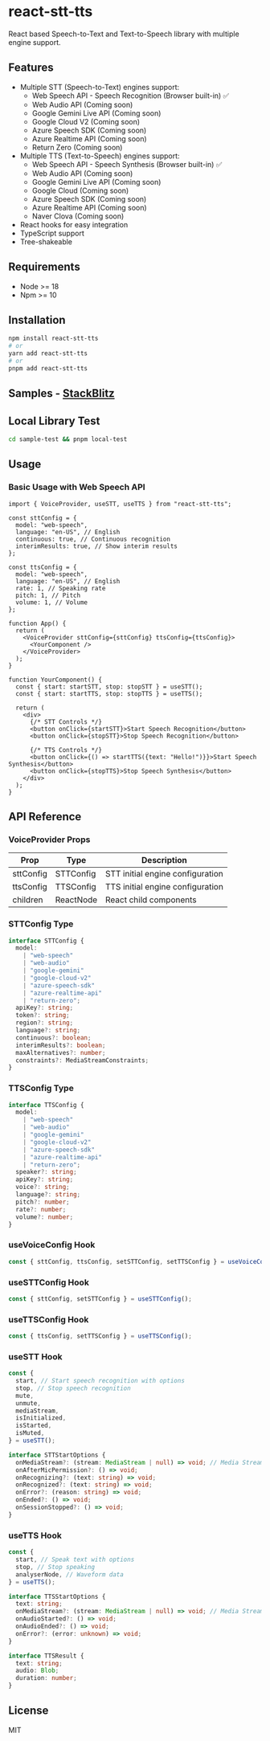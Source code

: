 # react-stt-tts

React based Speech-to-Text and Text-to-Speech library with multiple engine support.

## Features

- Multiple STT (Speech-to-Text) engines support:
  - Web Speech API - Speech Recognition (Browser built-in) ✅
  - Web Audio API (Coming soon)
  - Google Gemini Live API (Coming soon)
  - Google Cloud V2 (Coming soon)
  - Azure Speech SDK (Coming soon)
  - Azure Realtime API (Coming soon)
  - Return Zero (Coming soon)
- Multiple TTS (Text-to-Speech) engines support:
  - Web Speech API - Speech Synthesis (Browser built-in) ✅
  - Web Audio API (Coming soon)
  - Google Gemini Live API (Coming soon)
  - Google Cloud (Coming soon)
  - Azure Speech SDK (Coming soon)
  - Azure Realtime API (Coming soon)
  - Naver Clova (Coming soon)
- React hooks for easy integration
- TypeScript support
- Tree-shakeable

## Requirements

- Node >= 18
- Npm >= 10

## Installation

```bash
npm install react-stt-tts
# or
yarn add react-stt-tts
# or
pnpm add react-stt-tts
```

## Samples - [StackBlitz](https://stackblitz.com/edit/vitejs-vite-luuiqllo?file=src%2FApp.tsx)

## Local Library Test

```bash
cd sample-test && pnpm local-test
```

## Usage

### Basic Usage with Web Speech API

```tsx
import { VoiceProvider, useSTT, useTTS } from "react-stt-tts";

const sttConfig = {
  model: "web-speech",
  language: "en-US", // English
  continuous: true, // Continuous recognition
  interimResults: true, // Show interim results
};

const ttsConfig = {
  model: "web-speech",
  language: "en-US", // English
  rate: 1, // Speaking rate
  pitch: 1, // Pitch
  volume: 1, // Volume
};

function App() {
  return (
    <VoiceProvider sttConfig={sttConfig} ttsConfig={ttsConfig}>
      <YourComponent />
    </VoiceProvider>
  );
}

function YourComponent() {
  const { start: startSTT, stop: stopSTT } = useSTT();
  const { start: startTTS, stop: stopTTS } = useTTS();

  return (
    <div>
      {/* STT Controls */}
      <button onClick={startSTT}>Start Speech Recognition</button>
      <button onClick={stopSTT}>Stop Speech Recognition</button>

      {/* TTS Controls */}
      <button onClick={() => startTTS({text: "Hello!")}}>Start Speech Synthesis</button>
      <button onClick={stopTTS}>Stop Speech Synthesis</button>
    </div>
  );
}
```

## API Reference

### VoiceProvider Props

| Prop      | Type      | Description                      |
| --------- | --------- | -------------------------------- |
| sttConfig | STTConfig | STT initial engine configuration |
| ttsConfig | TTSConfig | TTS initial engine configuration |
| children  | ReactNode | React child components           |

### STTConfig Type

```typescript
interface STTConfig {
  model:
    | "web-speech"
    | "web-audio"
    | "google-gemini"
    | "google-cloud-v2"
    | "azure-speech-sdk"
    | "azure-realtime-api"
    | "return-zero";
  apiKey?: string;
  token?: string;
  region?: string;
  language?: string;
  continuous?: boolean;
  interimResults?: boolean;
  maxAlternatives?: number;
  constraints?: MediaStreamConstraints;
}
```

### TTSConfig Type

```typescript
interface TTSConfig {
  model:
    | "web-speech"
    | "web-audio"
    | "google-gemini"
    | "google-cloud-v2"
    | "azure-speech-sdk"
    | "azure-realtime-api"
    | "return-zero";
  speaker?: string;
  apiKey?: string;
  voice?: string;
  language?: string;
  pitch?: number;
  rate?: number;
  volume?: number;
}
```

### useVoiceConfig Hook

```typescript
const { sttConfig, ttsConfig, setSTTConfig, setTTSConfig } = useVoiceConfig();
```

### useSTTConfig Hook

```typescript
const { sttConfig, setSTTConfig } = useSTTConfig();
```

### useTTSConfig Hook

```typescript
const { ttsConfig, setTTSConfig } = useTTSConfig();
```

### useSTT Hook

```typescript
const {
  start, // Start speech recognition with options
  stop, // Stop speech recognition
  mute,
  unmute,
  mediaStream,
  isInitialized,
  isStarted,
  isMuted,
} = useSTT();

interface STTStartOptions {
  onMediaStream?: (stream: MediaStream | null) => void; // Media Stream transfer
  onAfterMicPermission?: () => void;
  onRecognizing?: (text: string) => void;
  onRecognized?: (text: string) => void;
  onError?: (reason: string) => void;
  onEnded?: () => void;
  onSessionStopped?: () => void;
}
```

### useTTS Hook

```typescript
const {
  start, // Speak text with options
  stop, // Stop speaking
  analyserNode, // Waveform data
} = useTTS();

interface TTSStartOptions {
  text: string;
  onMediaStream?: (stream: MediaStream | null) => void; // Media Stream transfer
  onAudioStarted?: () => void;
  onAudioEnded?: () => void;
  onError?: (error: unknown) => void;
}

interface TTSResult {
  text: string;
  audio: Blob;
  duration: number;
}
```

## License

MIT
